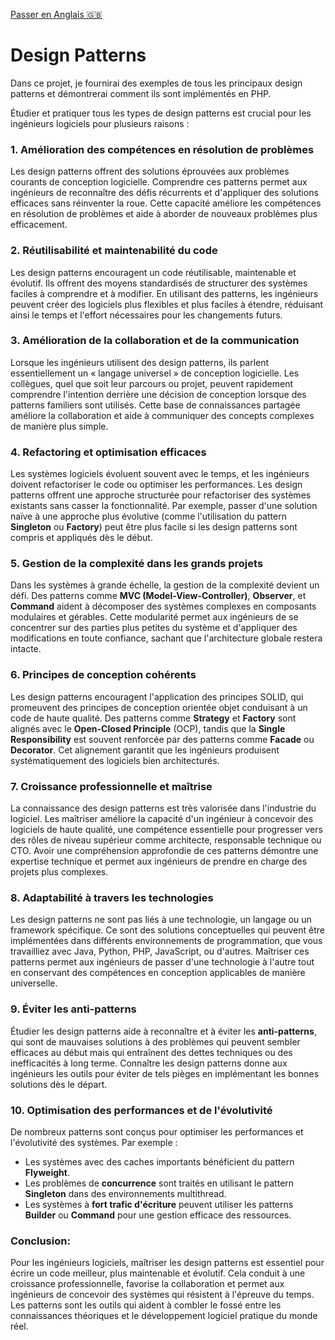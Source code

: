 [ Passer en Anglais 🇬🇧](README.md)

# Design Patterns
Dans ce projet, je fournirai des exemples de tous les principaux design patterns et démontrerai comment ils sont implémentés en PHP.

Étudier et pratiquer tous les types de design patterns est crucial pour les ingénieurs logiciels pour plusieurs raisons :

### 1. **Amélioration des compétences en résolution de problèmes**  
Les design patterns offrent des solutions éprouvées aux problèmes courants de conception logicielle. Comprendre ces patterns permet aux ingénieurs de reconnaître des défis récurrents et d'appliquer des solutions efficaces sans réinventer la roue. Cette capacité améliore les compétences en résolution de problèmes et aide à aborder de nouveaux problèmes plus efficacement.

### 2. **Réutilisabilité et maintenabilité du code**  
Les design patterns encouragent un code réutilisable, maintenable et évolutif. Ils offrent des moyens standardisés de structurer des systèmes faciles à comprendre et à modifier. En utilisant des patterns, les ingénieurs peuvent créer des logiciels plus flexibles et plus faciles à étendre, réduisant ainsi le temps et l'effort nécessaires pour les changements futurs.

### 3. **Amélioration de la collaboration et de la communication**  
Lorsque les ingénieurs utilisent des design patterns, ils parlent essentiellement un « langage universel » de conception logicielle. Les collègues, quel que soit leur parcours ou projet, peuvent rapidement comprendre l'intention derrière une décision de conception lorsque des patterns familiers sont utilisés. Cette base de connaissances partagée améliore la collaboration et aide à communiquer des concepts complexes de manière plus simple.

### 4. **Refactoring et optimisation efficaces**  
Les systèmes logiciels évoluent souvent avec le temps, et les ingénieurs doivent refactoriser le code ou optimiser les performances. Les design patterns offrent une approche structurée pour refactoriser des systèmes existants sans casser la fonctionnalité. Par exemple, passer d'une solution naïve à une approche plus évolutive (comme l'utilisation du pattern **Singleton** ou **Factory**) peut être plus facile si les design patterns sont compris et appliqués dès le début.

### 5. **Gestion de la complexité dans les grands projets**  
Dans les systèmes à grande échelle, la gestion de la complexité devient un défi. Des patterns comme **MVC (Model-View-Controller)**, **Observer**, et **Command** aident à décomposer des systèmes complexes en composants modulaires et gérables. Cette modularité permet aux ingénieurs de se concentrer sur des parties plus petites du système et d'appliquer des modifications en toute confiance, sachant que l'architecture globale restera intacte.

### 6. **Principes de conception cohérents**  
Les design patterns encouragent l'application des principes SOLID, qui promeuvent des principes de conception orientée objet conduisant à un code de haute qualité. Des patterns comme **Strategy** et **Factory** sont alignés avec le **Open-Closed Principle** (OCP), tandis que la **Single Responsibility** est souvent renforcée par des patterns comme **Facade** ou **Decorator**. Cet alignement garantit que les ingénieurs produisent systématiquement des logiciels bien architecturés.

### 7. **Croissance professionnelle et maîtrise**  
La connaissance des design patterns est très valorisée dans l'industrie du logiciel. Les maîtriser améliore la capacité d'un ingénieur à concevoir des logiciels de haute qualité, une compétence essentielle pour progresser vers des rôles de niveau supérieur comme architecte, responsable technique ou CTO. Avoir une compréhension approfondie de ces patterns démontre une expertise technique et permet aux ingénieurs de prendre en charge des projets plus complexes.

### 8. **Adaptabilité à travers les technologies**  
Les design patterns ne sont pas liés à une technologie, un langage ou un framework spécifique. Ce sont des solutions conceptuelles qui peuvent être implémentées dans différents environnements de programmation, que vous travailliez avec Java, Python, PHP, JavaScript, ou d'autres. Maîtriser ces patterns permet aux ingénieurs de passer d'une technologie à l'autre tout en conservant des compétences en conception applicables de manière universelle.

### 9. **Éviter les anti-patterns**  
Étudier les design patterns aide à reconnaître et à éviter les **anti-patterns**, qui sont de mauvaises solutions à des problèmes qui peuvent sembler efficaces au début mais qui entraînent des dettes techniques ou des inefficacités à long terme. Connaître les design patterns donne aux ingénieurs les outils pour éviter de tels pièges en implémentant les bonnes solutions dès le départ.

### 10. **Optimisation des performances et de l'évolutivité**  
De nombreux patterns sont conçus pour optimiser les performances et l'évolutivité des systèmes. Par exemple :
- Les systèmes avec des caches importants bénéficient du pattern **Flyweight**.
- Les problèmes de **concurrence** sont traités en utilisant le pattern **Singleton** dans des environnements multithread.
- Les systèmes à **fort trafic d'écriture** peuvent utiliser les patterns **Builder** ou **Command** pour une gestion efficace des ressources.

### Conclusion:
Pour les ingénieurs logiciels, maîtriser les design patterns est essentiel pour écrire un code meilleur, plus maintenable et évolutif. Cela conduit à une croissance professionnelle, favorise la collaboration et permet aux ingénieurs de concevoir des systèmes qui résistent à l'épreuve du temps. Les patterns sont les outils qui aident à combler le fossé entre les connaissances théoriques et le développement logiciel pratique du monde réel.
